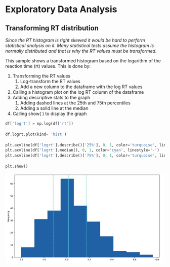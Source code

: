 # Exploratory Data Analysis
## Transforming RT distribution
*Since the RT histogram is right skewed it would be hard to perform statistical analysis on it. Many statistical tests assume the histogram is normally distributed and that is why the RT values must be transformed.*

This sample shows a transformed histogram based on the logarithm of the reaction time (rt) values. This is done by:
1) Transforming the RT values
    1. Log-transform the RT values
    2. Add a new column to the dataframe with the log RT values
2) Calling a histogram plot on the log RT column of the dataframe
3) Adding descriptive stats to the graph
    1. Adding dashed lines at the 25th and 75th percentiles
    2. Adding a solid line at the median
4) Calling show( ) to display the graph

```python
df['logrt'] = np.log(df['rt'])

df.logrt.plot(kind= 'hist')

plt.axvline(df['logrt'].describe()['25%'], 0, 1, color='turquoise', linestyle='--')
plt.axvline(df['logrt'].median(), 0, 1, color='cyan', linestyle='-')
plt.axvline(df['logrt'].describe()['75%'], 0, 1, color='turquoise', linestyle='--')

plt.show()
```

![](hist2.jpeg)
